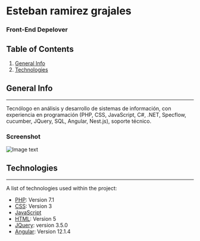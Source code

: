 # Esteban ramirez grajales
### Front-End Depelover

## Table of Contents
1. [General Info](#general-info)
2. [Technologies](#technologies)

## General Info
***
Tecnólogo en análisis y desarrollo de sistemas de información,
con experiencia en programación (PHP, CSS, JavaScript, C#, .NET,
Specflow, cucumber, JQuery, SQL, Angular, Nest.js), soporte
técnico.
### Screenshot
![Image text](https://res.cloudinary.com/torre-technologies-co/image/upload/c_fill,h_150,w_150/v0/origin/starrgate/users/profile_e19eeb7fb2ee62bfb73cc79ea9c02f16a7e7807b.jpg)

## Technologies
***
A list of technologies used within the project:
* [PHP](https://www.php.net/): Version 7.1
* [CSS](https://developer.mozilla.org/es/docs/Web/css): Version 3
* [JavaScript](https://developer.mozilla.org/es/docs/Web/JavaScript)
* [HTML](https://developer.mozilla.org/es/docs/Web/html): Version 5
* [JQuery](https://jquery.com/): version 3.5.0
* [Angular](https://angular.io/): Version 12.1.4
